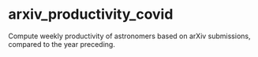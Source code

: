 # arxiv_productivity_covid
Compute weekly productivity of astronomers based on arXiv submissions, compared to the year preceding.
